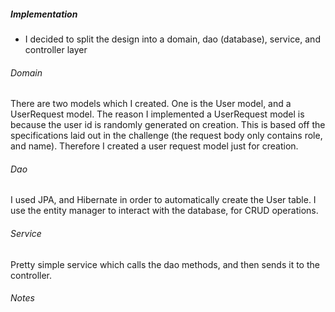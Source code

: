 ##### Implementation 

- I decided to split the design into a domain, dao (database), service, and controller layer
###### Domain 
  There are two models which I created. One is the User model, and a UserRequest model. The reason I implemented a UserRequest model 
  is because the user id is randomly generated on creation. This is based off the specifications laid out in the challenge
  (the request body only contains role, and name). Therefore I created a user request model just for creation. 
###### Dao
  I used JPA, and Hibernate in order to automatically create the User table. I use the entity manager to interact with the database,
  for CRUD operations. 
###### Service
  Pretty simple service which calls the dao methods, and then sends it to the controller. 


###### Notes 
